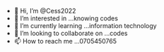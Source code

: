 - 👋 Hi, I’m @Cess2022
- 👀 I’m interested in ...knowing codes
- 🌱 I’m currently learning ...information technology
- 💞️ I’m looking to collaborate on ...codes
- 📫 How to reach me ...0705450765

<!---
Cess2022/Cess2022 is a ✨ special ✨ repository because its `README.md` (this file) appears on your GitHub profile.
You can click the Preview link to take a look at your changes.
--->
